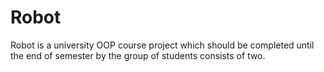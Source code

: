 # Robot

Robot is a university OOP course project which should be completed until the end of semester by the group of students consists of two.

